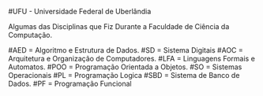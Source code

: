 #UFU - Universidade Federal de Uberlândia

Algumas das Disciplinas que Fiz Durante a Faculdade de Ciência da Computação.

#AED = Algoritmo e Estrutura de Dados.
#SD = Sistema Digitais
#AOC = Arquitetura e Organização de Computadores.
#LFA = Linguagens Formais e Automatos.
#POO = Programação Orientada a Objetos.
#SO = Sistemas Operacionais
#PL = Programação Logica
#SBD = Sistema de Banco de Dados.
#PF = Programação Funcional
